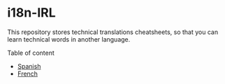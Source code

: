 # i18n-IRL
This repository stores technical translations cheatsheets, so that you can learn technical words in another language.

Table of content

- [Spanish](./Spanish.md)
- [French](./French.md)
